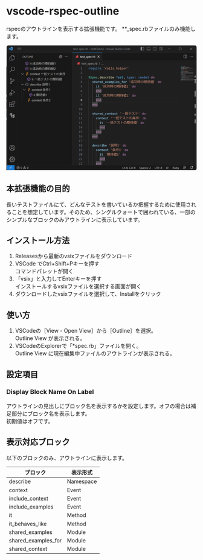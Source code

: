 # vscode-rspec-outline

rspecのアウトラインを表示する拡張機能です。
**_spec.rbファイルのみ機能します。

![screenshot](image/screenshot.png)

## 本拡張機能の目的

長いテストファイルにて、どんなテストを書いているか把握するために使用されることを想定しています。そのため、シングルクォートで囲われている、一部のシンプルなブロックのみアウトラインに表示しています。

## インストール方法

1. Releasesから最新のvsixファイルをダウンロード
2. VSCode でCtrl+Shift+Pキーを押す  
コマンドパレットが開く
3. 「vsix」と入力してEnterキーを押す  
インストールするvsixファイルを選択する画面が開く
4. ダウンロードしたvsixファイルを選択して、Installをクリック

## 使い方

1. VSCodeの［View - Open View］から［Outline］を選択。  
Outline View が表示される。
2. VSCodeのExplorerで「*spec.rb」ファイルを開く。  
Outline View に現在編集中ファイルのアウトラインが表示される。

## 設定項目

### Display Block Name On Label

アウトラインの見出しにブロック名を表示するかを設定します。オフの場合は補足部分にブロック名を表示します。  
初期値はオフです。

## 表示対応ブロック

以下のブロックのみ、アウトラインに表示します。

|ブロック|表示形式|
|---|---|
|describe|Namespace|
|context|Event|
|include_context|Event|
|include_examples|Event|
|it|Method|
|it_behaves_like|Method|
|shared_examples|Module|
|shared_examples_for|Module|
|shared_context|Module|
